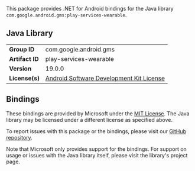 This package provides .NET for Android bindings for the Java library `com.google.android.gms:play-services-wearable`.

## Java Library

| | |
|-|-|
| **Group ID** | com.google.android.gms |
| **Artifact ID** | play-services-wearable |
| **Version** | 19.0.0 |
| **License(s)** | [Android Software Development Kit License](https://developer.android.com/studio/terms.html) |

## Bindings

These bindings are provided by Microsoft under the [MIT License](https://opensource.org/licenses/MIT). The Java
library may be licensed under a different license as specified above.

To report issues with this package or the bindings, please visit our [GitHub repository](https://aka.ms/android-libraries).

Note that Microsoft only provides support for the bindings. For support on
usage or issues with the Java library itself, please visit the library's project page.
